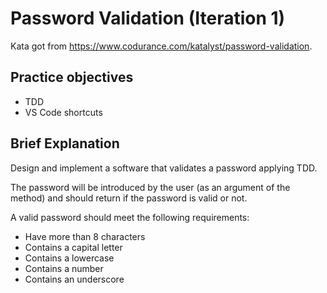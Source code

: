 # Password Validation (Iteration 1)
Kata got from https://www.codurance.com/katalyst/password-validation.

## Practice objectives
- TDD
- VS Code shortcuts

## Brief Explanation
Design and implement a software that validates a password applying TDD.

The password will be introduced by the user (as an argument of the method) and should return if the password is valid or not.

A valid password should meet the following requirements:

- Have more than 8 characters
- Contains a capital letter
- Contains a lowercase
- Contains a number
- Contains an underscore